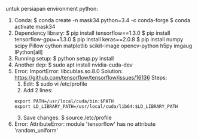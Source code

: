 untuk persiapan environment python:
1. Conda:
   $ conda create -n mask34 python=3.4 -c conda-forge
   $ conda activate mask34
2. Dependency library:
   $ pip install tensorflow==1.3.0
   $ pip install tensorflow-gpu==1.3.0
   $ pip install keras==2.0.8
   $ pip install numpy scipy Pillow cython matplotlib scikit-image opencv-python h5py imgaug IPython[all]
3. Running setup:
   $ python setup.py install
4. Another dep:
   $ sudo apt install nvidia-cuda-dev
5. Error: ImportError: libcublas.so.8.0
   Solution: https://github.com/tensorflow/tensorflow/issues/16136
   Steps:
   1. Edit: $ sudo vi /etc/profile
   2. Add 2 lines:
   ```
   export PATH=/usr/local/cuda/bin:$PATH
   export LD_LIBRARY_PATH=/usr/local/cuda/lib64:$LD_LIBRARY_PATH
   ```
   3. Save changes:
   $ source /etc/profile
6. Error: AttributeError: module 'tensorflow' has no attribute 'random_uniform'

